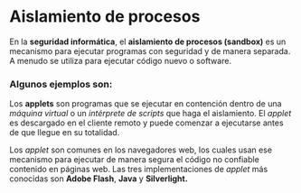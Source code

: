 # Aislamiento de procesos

En la **seguridad informática**, el **aislamiento de procesos (sandbox)** es un mecanismo para ejecutar programas con seguridad y de manera separada. A menudo se utiliza para ejecutar código nuevo o software.

### Algunos ejemplos son:

Los **applets** son programas que se ejecutar en contención dentro de una *máquina virtual* o un *intérprete de scripts* que haga el aislamiento. El *applet* es descargado en el cliente remoto y puede comenzar a ejecutarse antes de que llegue en su totalidad.

Los *applet* son comunes en los navegadores web, los cuales usan ese mecanismo para ejecutar de manera segura el código no confiable contenido en páginas web. Las tres implementaciones de *applet* más conocidas son **Adobe Flash**, **Java** y **Silverlight.**